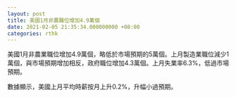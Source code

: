 ```yaml
---
layout: post
title: 美國1月非農職位增加4.9萬個
date: 2021-02-05 21:35:34.000000000 +08:00
categories: rthk
---
```


美國1月非農業職位增加4.9萬個，略低於市場預期的5萬個。上月製造業職位減少1萬個，與市場預期增加相反，政府職位增加4.3萬個。上月失業率6.3%，低過市場預期。

數據顯示，美國上月平均時薪按月上升0.2%，升幅小過預期。
